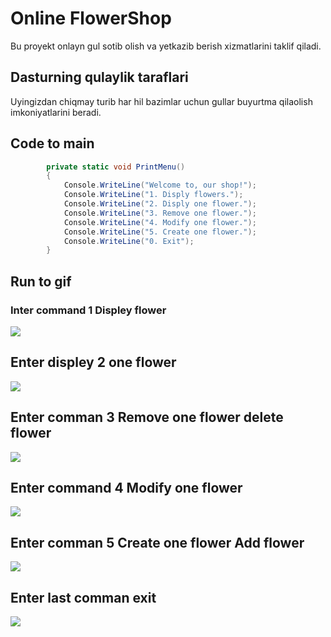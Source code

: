 # Online FlowerShop

Bu proyekt onlayn gul sotib olish va yetkazib berish xizmatlarini taklif qiladi.

## Dasturning qulaylik taraflari 
Uyingizdan chiqmay turib har hil bazimlar uchun gullar buyurtma qilaolish imkoniyatlarini beradi.
## Code to main
``` c#
        private static void PrintMenu()
        {
            Console.WriteLine("Welcome to, our shop!");
            Console.WriteLine("1. Disply flowers.");
            Console.WriteLine("2. Disply one flower.");
            Console.WriteLine("3. Remove one flower.");
            Console.WriteLine("4. Modify one flower.");
            Console.WriteLine("5. Create one flower.");
            Console.WriteLine("0. Exit");
        }
 ```
 ## Run to gif
 ### Inter command 1 Displey flower
![](/Assets/code-run3.gif)
## Enter displey 2 one flower
![](/Assets/code-run4.gif)
## Enter comman 3 Remove one flower delete flower
![](/Assets/code-run5.gif)
## Enter command 4 Modify one flower
![](/Assets/code-run6.gif)
## Enter comman 5 Create one flower Add flower
![](/Assets/code-run7.gif)
## Enter last comman exit
![](/Assets/code-run8.gif)